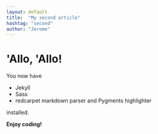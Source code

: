```yaml
---
layout: default
title:  "My second article"
hashtag: "second"
author: "Jerome"
---
```


# 'Allo, 'Allo!

You now have

- Jekyll
- Sass
- redcarpet markdown parser and Pygments highlighter

installed.

**Enjoy coding!**
